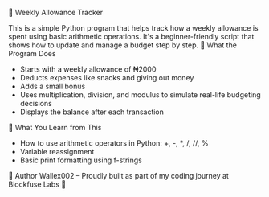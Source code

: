 💸 Weekly Allowance Tracker

This is a simple Python program that helps track how a weekly allowance is spent using basic arithmetic operations. It's a beginner-friendly script that shows how to update and manage a budget step by step.
🧾 What the Program Does
* Starts with a weekly allowance of ₦2000
* Deducts expenses like snacks and giving out money
* Adds a small bonus
* Uses multiplication, division, and modulus to simulate real-life budgeting decisions
* Displays the balance after each transaction

🧠 What You Learn from This
* How to use arithmetic operators in Python: +, -, *, /, //, %
* Variable reassignment
* Basic print formatting using f-strings

📌 Author
Wallex002 – Proudly built as part of my coding journey at Blockfuse Labs 🚀
